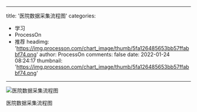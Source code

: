 
---
title: '医院数据采集流程图'
categories: 
 - 学习
 - ProcessOn
 - 推荐
headimg: 'https://img.processon.com/chart_image/thumb/5fa126485653bb57ffabbf74.png'
author: ProcessOn
comments: false
date: 2022-01-24 08:24:17
thumbnail: 'https://img.processon.com/chart_image/thumb/5fa126485653bb57ffabbf74.png'
---

<div>   
<img class="thumb" alt="医院数据采集流程图" src="https://img.processon.com/chart_image/thumb/5fa126485653bb57ffabbf74.png" referrerpolicy="no-referrer">
<p>医院数据采集流程图</p>  
</div>
            